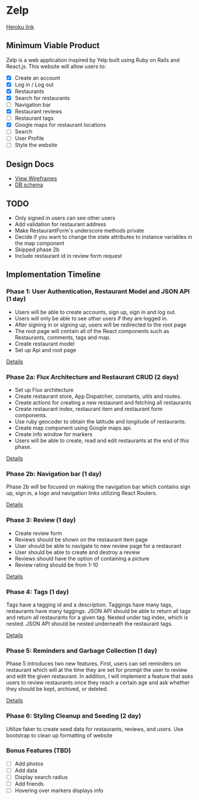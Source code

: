 # Zelp

[Heroku link][heroku]

[heroku]: https://capstone-zelp.herokuapp.com/

## Minimum Viable Product

Zelp is a web application inspired by Yelp built using Ruby on Rails and React.js.
This website will allow users to:

- [x] Create an account
- [x] Log in / Log out
- [x] Restaurants
- [x] Search for restaurants
- [ ] Navigation bar
- [x] Restaurant reviews
- [ ] Restaurant tags
- [x] Google maps for restaurant locations
- [ ] Search
- [ ] User Profile
- [ ] Style the website

## Design Docs
* [View Wireframes][view]
* [DB schema][schema]

[view]: ./docs/views.md
[schema]: ./docs/schema.md

## TODO
- Only signed in users can see other users
- Add validation for restaurant address
- Make RestaurantForm's underscore methods private
- Decide if you want to change the state attributes to instance variables in the map component
- Skipped phase 2b
- Include restaurant id in review form request

## Implementation Timeline

### Phase 1: User Authentication, Restaurant Model and JSON API (1 day)

- Users will be able to create accounts, sign up, sign in and log out.
- Users will only be able to see other users if they are logged in.
- After signing in or signing up, users will be redirected to the root page
- The root page will contain all of the React components such as Restaurants,
comments, tags and map.
- Create restaurant model
- Set up Api and root page

[Details][phase-one]

### Phase 2a: Flux Architecture and Restaurant CRUD (2 days)

- Set up Flux architecture
- Create restaurant store, App Dispatcher, constants, utils and routes.
- Create actions for creating a new restaurant and fetching all restaurants
- Create restaurant index, restaurant item and restaurant form components.
- Use ruby geocoder to obtain the latitude and longitude of restaurants.
- Create map component using Google maps api.
- Create info window for markers
- Users will be able to create, read and edit restaurants at the end of this phase.

[Details][phase-two-a]

### Phase 2b: Navigation bar (1 day)

Phase 2b will be focused on making the navigation bar which contains sign up, sign in,
a logo and navigation links utilizing React Routers.

[Details][phase-two-b]


### Phase 3: Review (1 day)

- Create review form
- Reviews should be shown on the restaurant item page
- User should be able to navigate to new review page for a restaurant
- User should be able to create and destroy a review
- Reviews should have the option of containing a picture
- Review rating should be from 1-10

[Details][phase-three]

### Phase 4: Tags (1 day)

Tags have a tagging id and a description. Taggings have many tags, restaurants have many taggings. JSON API should be able to return all tags and return all restaurants for a given tag. Nested under tag index, which is nested. JSON API should be nested underneath the restaurant tags.

[Details][phase-four]

### Phase 5: Reminders and Garbage Collection (1 day)

Phase 5 introduces two new features. First, users can set reminders on restaurant
which will at the time they are set for prompt the user to review and edit the
given restaurant. In addition, I will implement a feature that asks users to review
restaurants once they reach a certain age and ask whether they should be kept,
archived, or deleted.

[Details][phase-five]

### Phase 6: Styling Cleanup and Seeding (2 day)

Utilize faker to create seed data for restaurants, reviews, and users. Use bootstrap
to clean up formatting of website

### Bonus Features (TBD)
- [ ] Add photos
- [ ] Add data
- [ ] Display search radius
- [ ] Add friends
- [ ] Hovering over markers displays info

[phase-one]: ./docs/phases/phase1.md
[phase-two-a]: ./docs/phases/phase2a.md
[phase-two-b]: ./docs/phases/phase2b.md
[phase-three]: ./docs/phases/phase3.md
[phase-four]: ./docs/phases/phase4.md
[phase-five]: ./docs/phases/phase5.md
